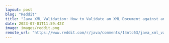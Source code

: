 ```yaml
---
layout: post
blog: "Reddit"
title: "Java XML Validation: How to Validate an XML Document against an XSD"
date: 2023-07-01T11:59:42Z
image: images/reddit.png
remote_url: "https://www.reddit.com/r/java/comments/14ntc63/java_xml_validation_how_to_validate_an_xml/"
---
```

